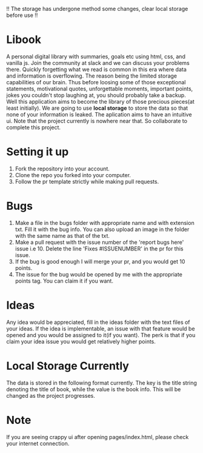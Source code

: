 !! The storage has undergone method some changes, clear local storage before use !!

# Libook

A personal digital library with summaries, goals etc using html, css, and vanilla js.
Join the community at slack and we can discuss your problems there.
Quickly forgetting what we read is common in this era where data and information is overflowing. The reason being the limited storage capabilities of our brain. Thus before loosing some of those exceptional statements, motivational quotes, unforgettable moments, important points, jokes you couldn't stop laughing at, you should probably take a backup. Well this application aims to become the library of those precious pieces(at least initially). We are going to use __local storage__ to store the data so that none of your information is leaked. The aplication aims to have an intuitive ui. Note that the project currently is nowhere near that. So collaborate to complete this project.

# Setting it up

1. Fork the repository into your account.
2. Clone the repo you forked into your computer.
3. Follow the pr template strictly while making pull requests.

# Bugs

1. Make a file in the bugs folder with appropriate name and with extension txt. Fill it with the bug info. You can also upload an image in the folder with the same name as that of the txt. 
2. Make a pull request with the issue number of the 'report bugs here' issue i.e 10. Delete the line 'Fixes #ISSUENUMBER' in the pr for this issue.
3. If the bug is good enough I will merge your pr, and you would get 10 points.
4. The issue for the bug would be opened by me with the appropriate points tag. You can claim it if you want.

# Ideas

Any idea would be appreciated, fill in the ideas folder with the text files of your ideas. If the idea is implementable, an issue with that feature would be opened and you would be assigned to it(if you want). The perk is that if you claim your idea issue you would get relatively higher points.

# Local Storage Currently

The data is stored in the following format currently. The key is the title string denoting the title of book, while the value is the book info.
This will be changed as the project progresses.

# Note
If you are seeing crappy ui after opening pages/index.html, please check your internet connection. 
